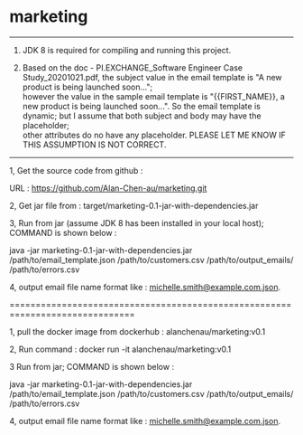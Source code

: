# marketing


****************************************************************

1) JDK 8 is required for compiling and running this project. 

2) Based on the doc - PI.EXCHANGE_Software Engineer Case Study_20201021.pdf, 
   the subject value in the email template is "A new product is being launched soon...";  
   however the value in the sample email template is "{{FIRST_NAME}}, a new product is being launched soon...". 
   So the email template is dynamic; but I assume that both subject and body may have the placeholder;  
   other attributes do no have any placeholder. PLEASE LET ME KNOW IF THIS ASSUMPTION IS NOT CORRECT. 
   
*****************************************************************************

1, Get the source code from github : 

   URL : https://github.com/Alan-Chen-au/marketing.git
   
2, Get jar file from : target/marketing-0.1-jar-with-dependencies.jar 

3, Run from jar (assume JDK 8 has been installed in your local host); COMMAND is shown below : 

   java -jar marketing-0.1-jar-with-dependencies.jar /path/to/email_template.json /path/to/customers.csv /path/to/output_emails/ /path/to/errors.csv
   
4, output email file name format like : michelle.smith@example.com.json. 
  
==============================================================================

1, pull the docker image from dockerhub : alanchenau/marketing:v0.1
  
2, Run command : docker run -it  alanchenau/marketing:v0.1 

3 Run from jar; COMMAND is shown below : 

  java -jar marketing-0.1-jar-with-dependencies.jar /path/to/email_template.json /path/to/customers.csv /path/to/output_emails/ /path/to/errors.csv
 
4, output email file name format like : michelle.smith@example.com.json.  
   
   
